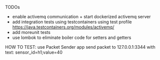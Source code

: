 TODOs
- enable activemq communication + start dockerized activemq server
- add integration tests using testcontainers using test profile
https://java.testcontainers.org/modules/activemq/
- add moreunit tests
- use lombok to eliminate boiler code for setters and getters

HOW TO TEST:
use Packet Sender app
send packet to 127.0.0.1:3344 with text: sensor_id=h1;value=40